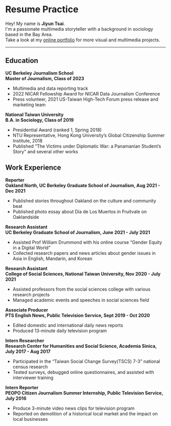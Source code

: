 <!-- For in-class resume assignment 02/17/2022 -->
# Resume Practice
Hey! My name is **Jiyun Tsai**. <br/>
I'm a passionate multimedia storyteller with a background in sociology based in the Bay Area. <br/>
Take a look at my [online portfolio](https://sites.google.com/berkeley.edu/jiyuntsai) for more visual and multimedia projects.
***
## Education
**UC Berkeley Journalism School <br/>
Master of Journalism, Class of 2023**
* Multimedia and data reporting track
* 2022 NICAR Fellowship Award for NICAR Data Journalism Conference
* Press volunteer, 2021 US-Taiwan High-Tech Forum press release and marketing team <br/>

**National Taiwan University <br/>
B.A. in Sociology, Class of 2019**
* Presidential Award (ranked 1, Spring 2018)
* NTU Representative, Hong Kong University’s Global Citizenship Summer Institute, 2018
* Published “The Victims under Diplomatic War: a Panamanian Student’s Story" and several other works

## Work Experience
**Reporter <br/>
Oakland North, UC Berkeley Graduate School of Journalism, Aug 2021 - Dec 2021** <br/>
* Published stories throughout Oakland on the culture and community beat
* Published photo essay about Día de Los Muertos in Fruitvale on Oaklandside <br/>

**Research Assistant <br/>
UC Berkeley Graduate School of Journalism, June 2021 - July 2021** <br/>
* Assisted Prof William Drummond with his online course “Gender Equity in a Digital World”
* Collected research papers and news articles about gender issues in Asia in English, Mandarin, and Korean <br/>

**Research Assistant <br/>
College of Social Sciences, National Taiwan University, Nov 2020 - July 2021** <br/>
* Assisted professors from the social sciences college with various research projects
* Managed academic events and speeches in social sciences field <br/>

**Associate Producer <br/>
PTS English News, Public Television Service, Sept 2019 - Oct 2020** <br/>
* Edited domestic and international daily news reports
* Produced 13-minute daily television program <br/>

**Intern Researcher <br/>
Research Center for Humanities and Social Science, Academia Sinica, July 2017 - Aug 2017** <br/>
* Participated in the “Taiwan Social Change Survey(TSCS) 7-3” national census research
* Tested surveys, debugged online questionnaires, and assisted with interviewer training <br/>

**Intern Reporter <br/>
PEOPO Citizen Journalism Summer Internship, Public Television Service, July 2016** <br/>
* Produce 3-minute video news clips for television program
* Reported on demolition of a historical local market and the impact on local businesses <br/>
